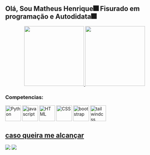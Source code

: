 <h2>Olá, Sou Matheus Henrique🎆 Fisurado em programação e Autodidata🎆</h2>

<div align="center">
  <a href="https://github.com/calgns">

  <img height="190rem" src="https://github-readme-stats.vercel.app/api?username=Calgns&show_icons=true&theme=outrun&include_all_commits=true&count_private=true"/>

  <img height="190rem" src="https://github-readme-stats.vercel.app/api/top-langs/?username=Calgns&layout=compact&langs_count=7&theme=radical"/>
</div>

<div style="display: inline-block;">
  <h3>Competencias:</h3>
  <img aling="center" width="50" alt="Python" src="https://cdn.jsdelivr.net/gh/devicons/devicon/icons/python/python-original-wordmark.svg" />
  <img aling="center" width="50" alt="javascript" src="https://cdn.jsdelivr.net/gh/devicons/devicon/icons/javascript/javascript-original.svg" />
  <img aling="center" width="50" alt="HTML" src="https://cdn.jsdelivr.net/gh/devicons/devicon/icons/html5/html5-original.svg" />
  <img aling="center" width="50" alt="CSS" src="https://cdn.jsdelivr.net/gh/devicons/devicon/icons/css3/css3-original.svg" />
  <img aling="center" width="50" alt="bootstrap" src="https://cdn.jsdelivr.net/gh/devicons/devicon/icons/bootstrap/bootstrap-original.svg" />
  <img aling="center" width="50" alt="tailwindcss" src="https://cdn.jsdelivr.net/gh/devicons/devicon/icons/tailwindcss/tailwindcss-plain.svg" />
    
</div>



  <h2>caso queira me alcançar</h2>

<div style="display: inline-block;">
  <a href="mailto:matheus110903@gmail.com"><img src="https://img.shields.io/badge/-Gmail-EA4335?style=for-the-badge&logo=gmail&logoColor=white" target="_blank"/></a>
  <a href="https://www.linkedin.com/in/matheus-henrique-oliveira-nascimento-535830228/"><img src="https://img.shields.io/badge/-LINKEDIN-0A66C2?logo=linkedin&logoColor=white&style=for-the-badge" target="_blank"/></a>
    
</div>
